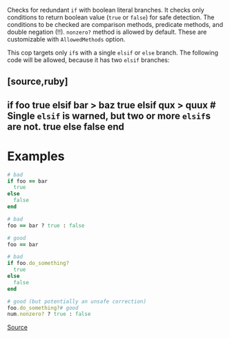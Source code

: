 
Checks for redundant `if` with boolean literal branches.
It checks only conditions to return boolean value (`true` or `false`) for safe detection.
The conditions to be checked are comparison methods, predicate methods, and
double negation (!!).
`nonzero?` method is allowed by default.
These are customizable with `AllowedMethods` option.

This cop targets only ``if``s with a single `elsif` or `else` branch. The following
code will be allowed, because it has two `elsif` branches:

[source,ruby]
----
if foo
  true
elsif bar > baz
  true
elsif qux > quux # Single `elsif` is warned, but two or more `elsif`s are not.
  true
else
  false
end
----

# Examples

```ruby
# bad
if foo == bar
  true
else
  false
end

# bad
foo == bar ? true : false

# good
foo == bar

# bad
if foo.do_something?
  true
else
  false
end

# good (but potentially an unsafe correction)
foo.do_something?# good
num.nonzero? ? true : false
```

[Source](http://www.rubydoc.info/gems/rubocop/RuboCop/Cop/Style/IfWithBooleanLiteralBranches)